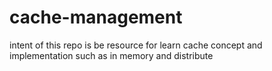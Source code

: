 # cache-management
intent of this repo is be resource for learn cache concept and implementation such as in memory and distribute
